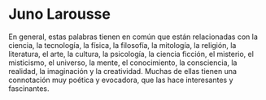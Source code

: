 # Juno Larousse

En general, estas palabras tienen en común que están relacionadas con la ciencia, la tecnología, la física, la filosofía, la mitología, la religión, la literatura, el arte, la cultura, la psicología, la ciencia ficción, el misterio, el misticismo, el universo, la mente, el conocimiento, la consciencia, la realidad, la imaginación y la creatividad. Muchas de ellas tienen una connotación muy poética y evocadora, que las hace interesantes y fascinantes.
